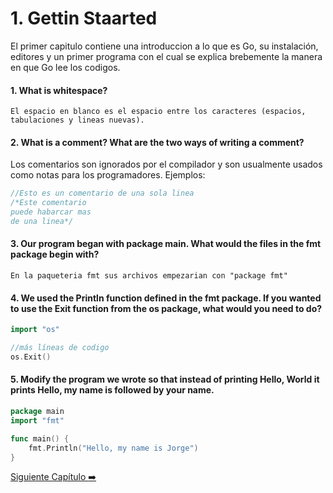 # 1. Gettin Staarted
El primer capitulo contiene una introduccion a lo que es Go, su instalación, editores y un primer programa con el cual se explica brebemente la manera en que Go lee los codigos.

#### 1. What is whitespace?
```
El espacio en blanco es el espacio entre los caracteres (espacios, tabulaciones y lineas nuevas).
```
#### 2. What is a comment? What are the two ways of writing a comment?
Los comentarios son ignorados por el compilador y son usualmente usados como notas para los programadores.  Ejemplos:

```go
//Esto es un comentario de una sola linea
/*Este comentario
puede habarcar mas
de una linea*/
```

#### 3. Our program began with package main. What would the files in the fmt package begin with?
```
En la paqueteria fmt sus archivos empezarian con "package fmt"
```
#### 4. We used the Println function defined in the fmt package. If you wanted to use the Exit function from the os package, what would you need to do?
```go
import "os"

//más líneas de codigo
os.Exit()
```

#### 5. Modify the program we wrote so that instead of printing Hello, World it prints Hello, my name is followed by your name.

```go
package main
import "fmt"

func main() {
	fmt.Println("Hello, my name is Jorge")
}
```

 [Siguiente Capítulo :arrow_right: ](/Capitulos/Chapter-2-Types.md)	
